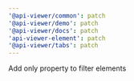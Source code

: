 ```yaml
---
'@api-viewer/common': patch
'@api-viewer/demo': patch
'@api-viewer/docs': patch
'api-viewer-element': patch
'@api-viewer/tabs': patch
---
```


Add only property to filter elements
